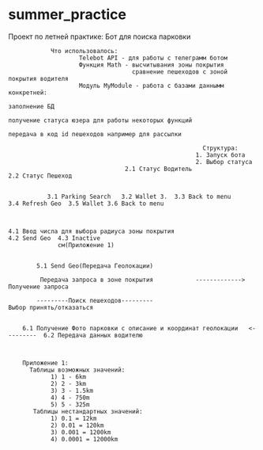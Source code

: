 # summer_practice
Проект по летней практике: Бот для поиска парковки

                Что использовалось:
                        Telebot API - для работы с телеграмм ботом 
                        Функция Math - высчитывания зоны покрытия
                                       сравнение пешеходов с зоной покрытия водителя
                        Модуль MyModule - работа с базами даннымм конкретней:
                                                                          заполнение БД
                                                                          получение статуса юзера для работы некоторых функций
                                                                          передача в код id пешеходов например для рассылки
        
                                                           Структура:
                                                         1. Запуск бота 
                                                         2. Выбор статуса 
                                     2.1 Статус Водитель                     2.2 Статус Пешеход
                             
                             
               3.1 Parking Search   3.2 Wallet 3.  3.3 Back to menu      3.4 Refresh Geo  3.5 Wallet 3.6 Back to menu
                
                
                
    4.1 Ввод числа для выбора радиуса зоны покрытия                           4.2 Send Geo  4.3 Inactive
                  см(Приложение 1)
                      
                      
            5.1 Send Geo(Передача Геолокации)
            
             Передача запроса в зоне покрытия            ------------->          Получение запроса

            ---------Поиск пешеходов---------                                  Выбор принять/отказаться
                                                                       
            
        6.1 Получение Фото парковки с описание и координат геолокации   <---------  6.2 Передача данных водителю
   
   
   
        Приложение 1:
          Таблицы возможных значений:
                1) 1 - 6km
                2) 2 - 3km
                3) 3 - 1.5km
                4) 4 - 750m
                5) 5 - 325m
           Таблицы нестандартных значений:
                1) 0.1 = 12km
                2) 0.01 = 120km
                3) 0.001 = 1200km
                4) 0.0001 = 12000km
